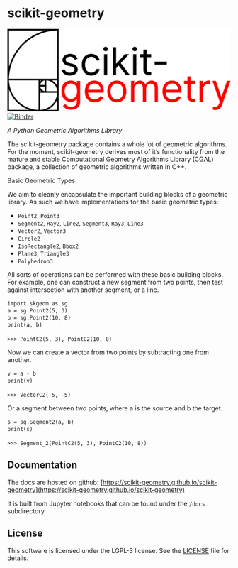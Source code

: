 # scikit-geometry

![scikit-geometry logo](docs/source/_static/scikit-geometry.svg)
[![Binder](https://mybinder.org/badge_logo.svg)](https://mybinder.org/v2/gh/scikit-geometry/scikit-geometry/master?filepath=notebooks)

*A Python Geometric Algorithms Library*

The scikit-geometry package contains a whole lot of geometric algorithms. For the moment, scikit-geometry derives most of it’s functionality from the mature and stable Computational Geometry Algorithms Library (CGAL) package, a collection of geometric algorithms written in C++.

Basic Geometric Types

We aim to cleanly encapsulate the important building blocks of a geometric library. As such we have implementations for the basic geometric types:

- `Point2`, `Point3`
- `Segment2`, `Ray2`, `Line2`, `Segment3`, `Ray3`, `Line3`
- `Vector2`, `Vector3`
- `Circle2`
- `IsoRectangle2`, `Bbox2`
- `Plane3`, `Triangle3`
- `Polyhedron3`

All sorts of operations can be performed with these basic building blocks. For example, one can construct a new segment from two points, then test against intersection with another segment, or a line.

```
import skgeom as sg
a = sg.Point2(5, 3)
b = sg.Point2(10, 8)
print(a, b)

>>> PointC2(5, 3), PointC2(10, 8)
```

Now we can create a vector from two points by subtracting one from another.

```
v = a - b
print(v)

>>> VectorC2(-5, -5)
```

Or a segment between two points, where a is the source and b the target.

```
s = sg.Segment2(a, b)
print(s)

>>> Segment_2(PointC2(5, 3), PointC2(10, 8))
```

## Documentation

The docs are hosted on github: [https://scikit-geometry.github.io/scikit-geometry](https://scikit-geometry.github.io/scikit-geometry)

It is built from Jupyter notebooks that can be found under the `/docs` subdirectory.

## License

This software is licensed under the LGPL-3 license. See the [LICENSE](LICENSE) file for details.
